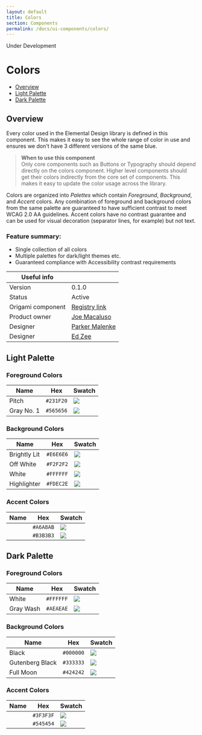 ```yaml
---
layout: default
title: Colors
section: Components
permalink: /docs/ui-components/colors/
---
```


<aside>Under Development</aside>

# Colors

* [Overview](#overview)
* [Light Palette](#light-palette)
* [Dark Palette](#dark-palette)


## Overview
Every color used in the Elemental Design library is defined in this component. This makes it easy to see the whole range of color in use and ensures we don't have 3 different versions of the same blue.

> **When to use this component**  
> Only core components such as Buttons or Typography should depend directly on the colors component. Higher level components should get their colors indirectly from the core set of components. This makes it easy to update the color usage across the library.

Colors are organized into *Palettes* which contain *Foreground*, *Background*, and *Accent* colors. Any combination of foreground and background colors from the same palette are guaranteed to have sufficient contrast to meet WCAG 2.0 AA guidelines. Accent colors have no contrast guarantee and can be used for visual decoration (separator lines, for example) but not text.

### Feature summary:

- Single collection of all colors
- Multiple palettes for dark/light themes etc.
- Guaranteed compliance with Accessibility contrast requirements


|   Useful info          |                                       |
|------------------------|---------------------------------------|
|   Version              |    0.1.0                              |
|   Status               |    Active                             |
|   Origami component    |    [Registry link][reg-entry]         |
|   Product owner        |    [Joe Macaluso][jm-contact]         |
|   Designer             |    [Parker Malenke][pm-contact]       |
|   Designer             |    [Ed Zee][ez-contact]               |

[pm-contact]: mailto:parker.malenke@pearson.com
[ez-contact]: mailto:edward.zee@pearson.com
[jm-contact]: mailto:joe.macaluso@pearson.com
[reg-entry]:  https://origami.pearsoned.com/registry/components/o-app-header
[sk]:         ./assets/o-app-header.sketch


## Light Palette

### Foreground Colors

| Name           | Hex       | Swatch                                          |
|----------------|-----------|-------------------------------------------------|
| Pitch          | `#231F20` | ![](http://dummyimage.com/200x40/231F20/231F20) |
| Gray No. 1     | `#565656` | ![](http://dummyimage.com/200x40/565656/565656) |

### Background Colors

| Name           | Hex       | Swatch                                          |
|----------------|-----------|-------------------------------------------------|
| Brightly Lit   | `#E6E6E6` | ![](http://dummyimage.com/200x40/E6E6E6/E6E6E6) |
| Off White      | `#F2F2F2` | ![](http://dummyimage.com/200x40/F2F2F2/F2F2F2) |
| White          | `#FFFFFF` | ![](http://dummyimage.com/200x40/FFFFFF/FFFFFF) |
| Highlighter    | `#FDEC2E` | ![](http://dummyimage.com/200x40/FDEC2E/FDEC2E) |

### Accent Colors

| Name           | Hex       | Swatch                                          |
|----------------|-----------|-------------------------------------------------|
|                | `#A6A8AB` | ![](http://dummyimage.com/200x40/A6A8AB/A6A8AB) |
|                | `#B3B3B3` | ![](http://dummyimage.com/200x40/B3B3B3/B3B3B3) |


## Dark Palette

### Foreground Colors

| Name           | Hex       | Swatch                                          |
|----------------|-----------|-------------------------------------------------|
| White          | `#FFFFFF` | ![](http://dummyimage.com/200x40/FFFFFF/FFFFFF) |
| Gray Wash      | `#AEAEAE` | ![](http://dummyimage.com/200x40/AEAEAE/AEAEAE) |

### Background Colors

| Name           | Hex       | Swatch                                          |
|----------------|-----------|-------------------------------------------------|
| Black          | `#000000` | ![](http://dummyimage.com/200x40/000000/000000) |
| Gutenberg Black| `#333333` | ![](http://dummyimage.com/200x40/333333/333333) |
| Full Moon      | `#424242` | ![](http://dummyimage.com/200x40/424242/424242) |

### Accent Colors

| Name           | Hex       | Swatch                                          |
|----------------|-----------|-------------------------------------------------|
|                | `#3F3F3F` | ![](http://dummyimage.com/200x40/3F3F3F/3F3F3F) |
|                | `#545454` | ![](http://dummyimage.com/200x40/545454/545454) |
